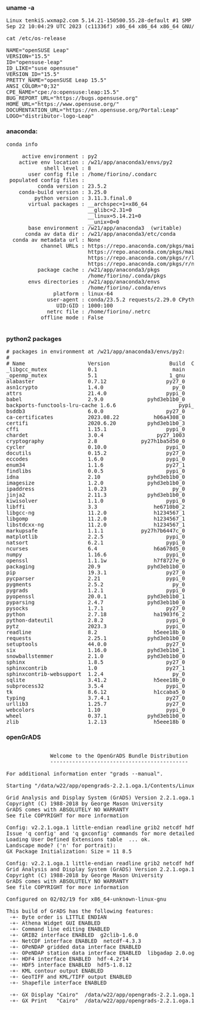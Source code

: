 ### uname -a

<pre>
Linux tenkiS.wxmap2.com 5.14.21-150500.55.28-default #1 SMP PREEMPT_DYNAMIC Fri
Sep 22 10:04:29 UTC 2023 (c11336f) x86_64 x86_64 x86_64 GNU/Linux

cat /etc/os-release

NAME="openSUSE Leap"
VERSION="15.5"
ID="opensuse-leap"
ID_LIKE="suse opensuse"
VERSION_ID="15.5"
PRETTY_NAME="openSUSE Leap 15.5"
ANSI_COLOR="0;32"
CPE_NAME="cpe:/o:opensuse:leap:15.5"
BUG_REPORT_URL="https://bugs.opensuse.org"
HOME_URL="https://www.opensuse.org/"
DOCUMENTATION_URL="https://en.opensuse.org/Portal:Leap"
LOGO="distributor-logo-Leap"
</pre>

### anaconda:

<pre>
conda info

     active environment : py2
    active env location : /w21/app/anaconda3/envs/py2
            shell level : 8
       user config file : /home/fiorino/.condarc
 populated config files : 
          conda version : 23.5.2
    conda-build version : 3.25.0
         python version : 3.11.3.final.0
       virtual packages : __archspec=1=x86_64
                          __glibc=2.31=0
                          __linux=5.14.21=0
                          __unix=0=0
       base environment : /w21/app/anaconda3  (writable)
      conda av data dir : /w21/app/anaconda3/etc/conda
  conda av metadata url : None
           channel URLs : https://repo.anaconda.com/pkgs/main/linux-64
                          https://repo.anaconda.com/pkgs/main/noarch
                          https://repo.anaconda.com/pkgs/r/linux-64
                          https://repo.anaconda.com/pkgs/r/noarch
          package cache : /w21/app/anaconda3/pkgs
                          /home/fiorino/.conda/pkgs
       envs directories : /w21/app/anaconda3/envs
                          /home/fiorino/.conda/envs
               platform : linux-64
             user-agent : conda/23.5.2 requests/2.29.0 CPython/3.11.3 Linux/5.14.21-150500.55.28-default opensuse-leap/15.5 glibc/2.31
                UID:GID : 1000:100
             netrc file : /home/fiorino/.netrc
           offline mode : False

</pre>

### python2 packages

<pre>
# packages in environment at /w21/app/anaconda3/envs/py2:
#
# Name                    Version                   Build  Channel
_libgcc_mutex             0.1                        main  
_openmp_mutex             5.1                       1_gnu  
alabaster                 0.7.12                   py27_0  
asn1crypto                1.4.0                      py_0  
attrs                     21.4.0                   pypi_0    pypi
babel                     2.9.0              pyhd3eb1b0_0  
backports-functools-lru-cache 1.6.6                    pypi_0    pypi
bsddb3                    6.0.0                    py27_0    bnoon
ca-certificates           2023.08.22           h06a4308_0  
certifi                   2020.6.20          pyhd3eb1b0_3  
cffi                      1.15.1                   pypi_0    pypi
chardet                   3.0.4                 py27_1003  
cryptography              2.8              py27h1ba5d50_0  
cycler                    0.10.0                   pypi_0    pypi
docutils                  0.15.2                   py27_0  
eccodes                   1.6.0                    pypi_0    pypi
enum34                    1.1.6                    py27_1  
findlibs                  0.0.5                    pypi_0    pypi
idna                      2.10               pyhd3eb1b0_0  
imagesize                 1.2.0              pyhd3eb1b0_0  
ipaddress                 1.0.23                     py_0  
jinja2                    2.11.3             pyhd3eb1b0_0  
kiwisolver                1.1.0                    pypi_0    pypi
libffi                    3.3                  he6710b0_2  
libgcc-ng                 11.2.0               h1234567_1  
libgomp                   11.2.0               h1234567_1  
libstdcxx-ng              11.2.0               h1234567_1  
markupsafe                1.1.1            py27h7b6447c_0  
matplotlib                2.2.5                    pypi_0    pypi
natsort                   6.2.1                    pypi_0    pypi
ncurses                   6.4                  h6a678d5_0  
numpy                     1.16.6                   pypi_0    pypi
openssl                   1.1.1w               h7f8727e_0  
packaging                 20.9               pyhd3eb1b0_0  
pip                       19.3.1                   py27_0  
pycparser                 2.21                     pypi_0    pypi
pygments                  2.5.2                      py_0  
pygrads                   1.2.1                    pypi_0    pypi
pyopenssl                 20.0.1             pyhd3eb1b0_1  
pyparsing                 2.4.7              pyhd3eb1b0_0  
pysocks                   1.7.1                    py27_0  
python                    2.7.18               ha1903f6_2  
python-dateutil           2.8.2                    pypi_0    pypi
pytz                      2023.3                   pypi_0    pypi
readline                  8.2                  h5eee18b_0  
requests                  2.25.1             pyhd3eb1b0_0  
setuptools                44.0.0                   py27_0  
six                       1.16.0             pyhd3eb1b0_1  
snowballstemmer           2.1.0              pyhd3eb1b0_0  
sphinx                    1.8.5                    py27_0  
sphinxcontrib             1.0                      py27_1  
sphinxcontrib-websupport  1.2.4                      py_0  
sqlite                    3.41.2               h5eee18b_0  
subprocess32              3.5.4                    pypi_0    pypi
tk                        8.6.12               h1ccaba5_0  
typing                    3.7.4.1                  py27_0  
urllib3                   1.25.7                   py27_0  
webcolors                 1.10                     pypi_0    pypi
wheel                     0.37.1             pyhd3eb1b0_0  
zlib                      1.2.13               h5eee18b_0  
</pre>

### openGrADS

<pre>

              Welcome to the OpenGrADS Bundle Distribution
              --------------------------------------------

For additional information enter "grads --manual".

Starting "/data/w22/app/opengrads-2.2.1.oga.1/Contents/Linux/Versions/2.2.1.oga.1/x86_64/grads   -h " ...

Grid Analysis and Display System (GrADS) Version 2.2.1.oga.1
Copyright (C) 1988-2018 by George Mason University
GrADS comes with ABSOLUTELY NO WARRANTY
See file COPYRIGHT for more information

Config: v2.2.1.oga.1 little-endian readline grib2 netcdf hdf4-sds hdf5 opendap-grids,stn athena geotiff shapefile
Issue 'q config' and 'q gxconfig' commands for more detailed configuration information
Loading User Defined Extensions table </data/w22/app/opengrads-2.2.1.oga.1/Contents/Linux/Versions/2.2.1.oga.1/x86_64/gex/udxt> ... ok.
Landscape mode? ('n' for portrait):  
GX Package Initialization: Size = 11 8.5 

Config: v2.2.1.oga.1 little-endian readline grib2 netcdf hdf4-sds hdf5 opendap-grids,stn athena geotiff shapefile
Grid Analysis and Display System (GrADS) Version 2.2.1.oga.1
Copyright (C) 1988-2018 by George Mason University 
GrADS comes with ABSOLUTELY NO WARRANTY 
See file COPYRIGHT for more information 

Configured on 02/02/19 for x86_64-unknown-linux-gnu

This build of GrADS has the following features:
 -+- Byte order is LITTLE ENDIAN 
 -+- Athena Widget GUI ENABLED 
 -+- Command line editing ENABLED 
 -+- GRIB2 interface ENABLED  g2clib-1.6.0 
 -+- NetCDF interface ENABLED  netcdf-4.3.3 
 -+- OPeNDAP gridded data interface ENABLED
 -+- OPeNDAP station data interface ENABLED  libgadap 2.0.oga.1 
 -+- HDF4 interface ENABLED  hdf-4.2r14 
 -+- HDF5 interface ENABLED  hdf5-1.8.12 
 -+- KML contour output ENABLED
 -+- GeoTIFF and KML/TIFF output ENABLED
 -+- Shapefile interface ENABLED

 -+- GX Display "Cairo"  /data/w22/app/opengrads-2.2.1.oga.1/Contents/Linux/Versions/2.2.1.oga.1/x86_64/gex//libgxdCairo.so  X11.0 cairo-1.14.10 
 -+- GX Print   "Cairo"  /data/w22/app/opengrads-2.2.1.oga.1/Contents/Linux/Versions/2.2.1.oga.1/x86_64/gex//libgxpCairo.so  cairo-1.14.10 
</pre>
